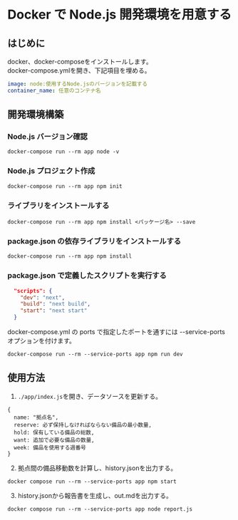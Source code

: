 # Docker で Node.js 開発環境を用意する

## はじめに
docker、docker-composeをインストールします。  
docker-compose.ymlを開き、下記項目を埋める。

```node:docker-compose.yml
image: node:使用するNode.jsのバージョンを記載する
container_name: 任意のコンテナ名
```

## 開発環境構築
### Node.js バージョン確認

```bash:
docker-compose run --rm app node -v
```

### Node.js プロジェクト作成

```bash:
docker-compose run --rm app npm init
```

### ライブラリをインストールする

```bash:
docker-compose run --rm app npm install <パッケージ名> --save
```

### package.json の依存ライブラリをインストールする

```bash:
docker-compose run --rm app npm install
```

### package.json で定義したスクリプトを実行する

```node:package.json
  "scripts": {
    "dev": "next",
    "build": "next build",
    "start": "next start"
  }
```

docker-compose.yml の ports で指定したポートを通すには --service-ports オプションを付けます。

```bash:
docker-compose run --rm --service-ports app npm run dev
```

## 使用方法

1. ```./app/index.js```を開き、データソースを更新する。

```node:
{
  name: "拠点名",
  reserve: 必ず保持しなければならない備品の最小数量,
  hold: 保有している備品の総数,
  want: 追加で必要な備品の数量,
  week: 備品を使用する週番号
}
```

2. 拠点間の備品移動数を計算し、history.jsonを出力する。

```sh:
docker compose run --rm --service-ports app npm start
```

3. history.jsonから報告書を生成し、out.mdを出力する。

```sh:
docker compose run --rm --service-ports app node report.js
```